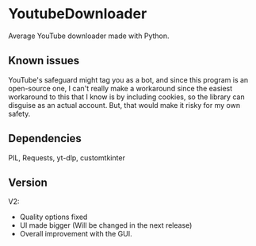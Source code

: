 # YoutubeDownloader
Average YouTube downloader made with Python.

## Known issues
YouTube's safeguard might tag you as a bot, and since this program is an open-source one, I can't really make a workaround since the easiest workaround to this that I know is by including cookies, so the library can disguise as an actual account. But, that would make it risky for my own safety.

## Dependencies
PIL, Requests, yt-dlp, customtkinter

## Version
V2:
- Quality options fixed
- UI made bigger (Will be changed in the next release)
- Overall improvement with the GUI.
